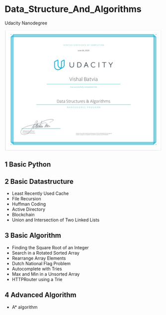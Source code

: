 # Data_Structure_And_Algorithms
Udacity Nanodegree

![](./DSND.jpg)

## 1 Basic Python 
## 2 Basic Datastructure
- Least Recently Used Cache
- File Recursion
- Huffman Coding
- Active Directory
- Blockchain
- Union and Intersection of Two Linked Lists
## 3 Basic Algorithm
- Finding the Square Root of an Integer
- Search in a Rotated Sorted Array
- Rearrange Array Elements
- Dutch National Flag Problem
- Autocomplete with Tries
- Max and Min in a Unsorted Array
- HTTPRouter using a Trie
## 4 Advanced Algorithm
- A* algorithm
